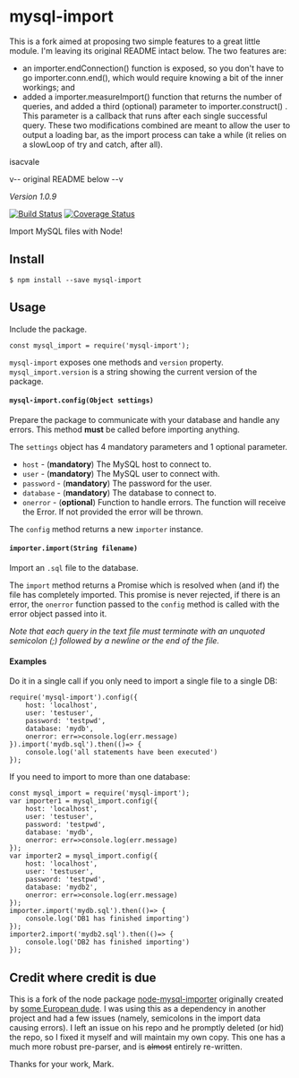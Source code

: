 


# mysql-import

This is a fork aimed at proposing two simple features to a great little module. I'm leaving its original README intact below.
The two features are:

 - an importer.endConnection() function is exposed, so you don't have to go importer.conn.end(), which would require knowing a bit of the inner workings; and
 - added a importer.measureImport() function that returns the number of queries, and added a third (optional) parameter to importer.construct() . This parameter is a callback that runs after each single successful query. These two modifications combined are meant to allow the user to output a loading bar, as the import process can take a while (it relies on a slowLoop of try and catch, after all).
 
 isacvale
 
 
 v-- original README below --v
 
    
*Version 1.0.9* 

[![Build Status](https://api.travis-ci.org/Pamblam/mysql-import.svg?branch=master)](https://travis-ci.org/Pamblam/mysql-import/) [![Coverage Status](https://coveralls.io/repos/github/Pamblam/mysql-import/badge.svg?branch=master)](https://coveralls.io/github/Pamblam/mysql-import?branch=master)

Import MySQL files with Node!

## Install
```
$ npm install --save mysql-import
```

## Usage

Include the package.

    const mysql_import = require('mysql-import');

`mysql-import` exposes one methods and `version` property. `mysql_import.version` is a string showing the current version of the package.

#### `mysql-import.config(Object settings)`

Prepare the package to communicate with your database and handle any errors. This method **must** be called before importing anything.

The `settings` object has 4 mandatory parameters and 1 optional parameter.

 - `host` - (**mandatory**) The MySQL host to connect to.
 - `user` - (**mandatory**) The MySQL user to connect with.
 - `password` - (**mandatory**) The password for the user.
 - `database` - (**mandatory**) The database to connect to.
 - `onerror` - (**optional**) Function to handle errors.  The function will receive the Error. If not provided the error will be thrown.

The `config` method returns a new `importer` instance.

#### `importer.import(String filename)`

Import an `.sql` file to the database.

The `import` method returns a Promise which is resolved when (and if) the file has completely imported. This promise is never rejected, if there is an error, the `onerror` function passed to the `config` method is called with the error object passed into it.

*Note that each query in the text file must terminate with an unquoted semicolon (;) followed by a newline or the end of the file.*

#### Examples

Do it in a single call if you only need to import a single file to a single DB:

    require('mysql-import').config({
    	host: 'localhost',
    	user: 'testuser',
    	password: 'testpwd',
    	database: 'mydb',
		onerror: err=>console.log(err.message)
    }).import('mydb.sql').then(()=> {
    	console.log('all statements have been executed')
    });

If you need to import to more than one database:

    const mysql_import = require('mysql-import');
	var importer1 = mysql_import.config({
    	host: 'localhost',
    	user: 'testuser',
    	password: 'testpwd',
    	database: 'mydb',
		onerror: err=>console.log(err.message)
    });
	var importer2 = mysql_import.config({
    	host: 'localhost',
    	user: 'testuser',
    	password: 'testpwd',
    	database: 'mydb2',
		onerror: err=>console.log(err.message)
    });
	importer.import('mydb.sql').then(()=> {
    	console.log('DB1 has finished importing')
    });
	importer2.import('mydb2.sql').then(()=> {
    	console.log('DB2 has finished importing')
    });

## Credit where credit is due

This is a fork of the node package [node-mysql-importer](https://www.npmjs.com/package/node-mysql-importer) originally created by [some European dude](https://github.com/marktyers/). I was using this as a dependency in another project and had a few issues (namely, semicolons in the import data causing errors). I left an issue on his repo and he promptly deleted (or hid) the repo, so I fixed it myself and will maintain my own copy. This one has a much more robust pre-parser, and is ~~almost~~ entirely re-written.

Thanks for your work, Mark.
